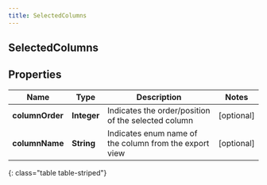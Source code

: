```yaml
---
title: SelectedColumns
---
```

## SelectedColumns


## Properties

| Name | Type | Description | Notes |
| ------------ | ------------- | ------------- | ------------- |
| **columnOrder** | <!----><!---->**Integer**<!----> | Indicates the order/position of the selected column |  [optional] |
| **columnName** | <!----><!---->**String**<!----> | Indicates enum name of the column from the export view |  [optional] |
{: class="table table-striped"}



